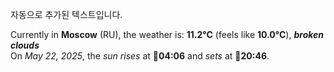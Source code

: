 
자동으로 추가된 텍스트입니다.

<!--START_SECTION:weather:moscow-->
Currently in **Moscow** (RU), the weather is: **11.2°C** (feels like **10.0°C**), ***broken clouds***<br/>
On *May 22, 2025*, the *sun rises* at 🌅**04:06** and *sets* at 🌇**20:46**.
<!--END_SECTION:weather-->
